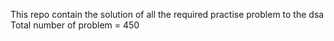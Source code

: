 This repo contain the solution of all the required practise problem to the dsa 
Total number of problem = 450
